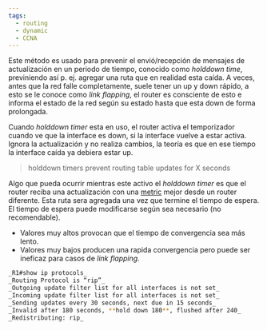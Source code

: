 ```yaml
---
tags:
  - routing
  - dynamic
  - CCNA
---
```


Este método es usado para prevenir el envió/recepción de mensajes de actualización en un periodo de tiempo, conocido como _holddown time_, previniendo así p. ej. agregar una ruta que en realidad esta caída. 
A veces, antes que la red falle completamente, suele tener un up y down rápido, a esto se le conoce como _link flapping_, el router es consciente de esto e informa el estado de la red según su estado hasta que esta down de forma prolongada. 

Cuando _holddown timer_ esta en uso, el router activa el temporizador cuando ve que la interface es down, si la interface vuelve a estar activa. Ignora la actualización y no realiza cambios, la teoría es que en ese tiempo la interface caída ya debiera estar up. 

 > holddown timers prevent routing table updates for X seconds

Algo que pueda ocurrir mientras este activo el _holddown timer_ es que el router reciba una actualización con una [metric]((OLD)%20metric.md) mejor desde un router diferente. Esta ruta sera agregada una vez que termine el tiempo de espera. El tiempo de espera puede modificarse según sea necesario (no recomendable).
- Valores muy altos provocan que el tiempo de convergencia sea más lento.
- Valores muy bajos producen una rapida convergencia pero puede ser ineficaz para casos de _link flapping_.

``` bash
_R1#show ip protocols_
_Routing Protocol is “rip”_
_Outgoing update filter list for all interfaces is not set_
_Incoming update filter list for all interfaces is not set_
_Sending updates every 30 seconds, next due in 15 seconds_
_Invalid after 180 seconds, **hold down 180**, flushed after 240_
_Redistributing: rip_
```
